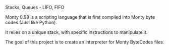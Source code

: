 Stacks, Queues - LIFO, FIFO

Monty 0.98 is a scripting language that is first compiled into Monty byte codes (Just like Python).

It relies on a unique stack, with specific instructions to manipulate it.

The goal of this project is to create an interpreter for Monty ByteCodes files.
